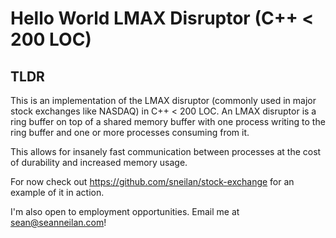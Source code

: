 # Hello World LMAX Disruptor (C++ < 200 LOC)

## TLDR

This is an implementation of the LMAX disruptor (commonly used in major stock exchanges like NASDAQ) in C++ < 200 LOC. An LMAX disruptor is a ring buffer on top of a shared memory buffer with one process writing to the ring buffer and one or more processes consuming from it.

This allows for insanely fast communication between processes at the cost of durability and increased memory usage.

For now check out https://github.com/sneilan/stock-exchange for an example of it in action.

I'm also open to employment opportunities. Email me at sean@seanneilan.com!
